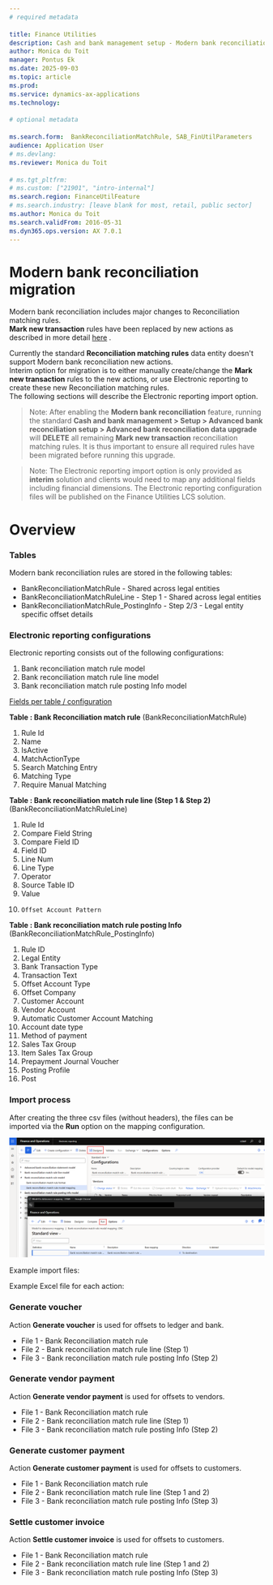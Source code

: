 ```yaml
---
# required metadata

title: Finance Utilities
description: Cash and bank management setup - Modern bank reconciliation
author: Monica du Toit
manager: Pontus Ek
ms.date: 2025-09-03
ms.topic: article
ms.prod: 
ms.service: dynamics-ax-applications
ms.technology: 

# optional metadata

ms.search.form:  BankReconciliationMatchRule, SAB_FinUtilParameters
audience: Application User
# ms.devlang: 
ms.reviewer: Monica du Toit

# ms.tgt_pltfrm: 
# ms.custom: ["21901", "intro-internal"]
ms.search.region: FinanceUtilFeature
# ms.search.industry: [leave blank for most, retail, public sector]
ms.author: Monica du Toit
ms.search.validFrom: 2016-05-31
ms.dyn365.ops.version: AX 7.0.1
---
```


# Modern bank reconciliation migration

Modern bank reconciliation includes major changes to Reconciliation matching rules. <br>
**Mark new transaction** rules have been replaced by new actions as described in more detail [here](Modern-bank-reconciliation.md) .

Currently the standard **Reconciliation matching rules** data entity doesn't support Modern bank reconciliation new actions. <br>
Interim option for migration is to either manually create/change the **Mark new transaction** rules to the new actions, or use Electronic reporting to create these new Reconciliation matching rules. <br>
The following sections will describe the Electronic reporting import option.

> Note: After enabling the **Modern bank reconciliation** feature, running the standard **Cash and bank management > Setup > Advanced bank reconciliation setup > Advanced bank reconciliation data upgrade** will **DELETE** all remaining **Mark new transaction** reconciliation matching rules. It is thus important to ensure all required rules have been migrated before running this upgrade.

> Note: The Electronic reporting import option is only provided as **interim** solution and clients would need to map any additional fields including financial dimensions.
> The Electronic reporting configuration files will be published on the Finance Utilities LCS solution.

# Overview

### Tables

Modern bank reconciliation rules are stored in the following tables:

- BankReconciliationMatchRule - Shared across legal entities
- BankReconciliationMatchRuleLine - Step 1 - Shared across legal entities
- BankReconciliationMatchRule_PostingInfo - Step 2/3 - Legal entity specific offset details

### Electronic reporting configurations

Electronic reporting consists out of the following configurations: 

1. Bank reconciliation match rule model
2. Bank reconciliation match rule line model
3. Bank reconciliation match rule posting Info model

<ins>Fields per table / configuration</ins>

**Table : Bank Reconciliation  match rule** (BankReconciliationMatchRule)
1.	Rule Id
2.	Name
3.  IsActive
4.	MatchActionType
5.	Search Matching Entry 
6.	Matching Type
7.	Require Manual Matching

**Table : Bank reconciliation match rule line (Step 1 & Step 2)** (BankReconciliationMatchRuleLine)
1.	Rule Id
2.	Compare Field String
3.	Compare Field ID
4.	Field ID
5. 	Line Num
6.	Line Type
7. 	Operator
8. 	Source Table ID
9.	Value
10. 	Offset Account Pattern

**Table : Bank reconciliation match rule posting Info** (BankReconciliationMatchRule_PostingInfo)
1.	Rule ID
2.	Legal Entity
3.	Bank Transaction Type
4.	Transaction Text
5.	Offset Account Type
6.	Offset Company
7.	Customer Account
8.	Vendor Account
9.	Automatic Customer Account Matching
10.	Account date type
11.	Method of payment
12.	Sales Tax Group
13.	Item Sales Tax Group
14.	Prepayment Journal Voucher
15.	Posting Profile
16.	Post


### Import process

After creating the three csv files (without headers), the files can be imported via the **Run** option on the mapping configuration.

![ER import](../../Images/ER-import.png "Electronic reporting import")

Example import files: 

Example Excel file for each action: 


### Generate voucher

Action **Generate voucher** is used for offsets to ledger and bank.

- File 1 - Bank Reconciliation match rule
- File 2 - Bank reconciliation match rule line (Step 1)
- File 3 - Bank reconciliation match rule posting Info (Step 2)

### Generate vendor payment

Action **Generate vendor payment** is used for offsets to vendors.

- File 1 - Bank Reconciliation match rule
- File 2 - Bank reconciliation match rule line (Step 1)
- File 3 - Bank reconciliation match rule posting Info (Step 2)

### Generate customer payment

Action **Generate customer payment** is used for offsets to customers.

- File 1 - Bank Reconciliation match rule
- File 2 - Bank reconciliation match rule line (Step 1 and 2)
- File 3 - Bank reconciliation match rule posting Info (Step 3)

### Settle customer invoice

Action **Settle customer invoice** is used for offsets to customers.

- File 1 - Bank Reconciliation match rule
- File 2 - Bank reconciliation match rule line (Step 1 and 2)
- File 3 - Bank reconciliation match rule posting Info (Step 3)

